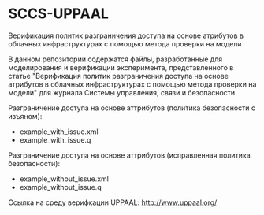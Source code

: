# SCCS-UPPAAL
Верификация политик разграничения доступа на основе атрибутов в облачных инфраструктурах с помощью метода проверки на модели

В данном репозитории содержатся файлы, разработанные для моделирования и верификации эксперимента, представленного в статье "Верификация политик разграничения доступа на основе атрибутов в облачных инфраструктурах с помощью метода проверки на модели" для журнала Системы управления, связи и безопасности.

Разграничение доступа на основе аттрибутов (политика безопасности с изъяном):
* example_with_issue.xml
* example_with_issue.q

Разграничение доступа на основе аттрибутов (исправленная политика безопасности):
* example_without_issue.xml
* example_without_issue.q

Ссылка на среду верифкации UPPAAL: http://www.uppaal.org/
